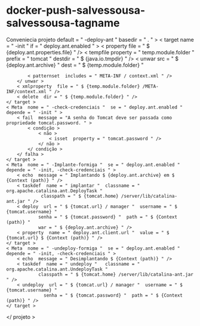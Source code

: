 # docker-push-salvessousa-salvessousa-tagname
Conveniecia
 projeto  default = " -deploy-ant "  basedir = " . " >
    < target  name = " -init "  if = " deploy.ant.enabled " >
        < property  file = " $ {deploy.ant.properties.file} " />
        < tempfile  property = " temp.module.folder "  prefix = " tomcat "  destdir = " $ {java.io.tmpdir} " />
        < unwar  src = " $ {deploy.ant.archive} "  dest = " $ {temp.module.folder} " 
        
            < patternset  includes = " META-INF / context.xml " />
        </ unwar >
        < xmlproperty  file = " $ {temp.module.folder} /META-INF/context.xml " />
        < delete  dir = " $ {temp.module.folder} " />
    </ target >
    < Meta  nome = " -check-credenciais "  se = " deploy.ant.enabled "  depende = " -init " >
        < fail  message = "A senha do Tomcat deve ser passada como propriedade tomcat.password. " >
            < condição >
                < não >
                    < isset  property = " tomcat.password " />
                </ não >
            </ condição >
        </ falha >
    </ target >
    < Meta  nome = " -Implante-formiga "  se = " deploy.ant.enabled "  depende = " -init, -check-credenciais " >
        < echo  message = " Implantando $ {deploy.ant.archive} em $ {Context (path)} " />
        < taskdef  name = " implantar "  classname = " org.apache.catalina.ant.DeployTask "
                 classpath = " $ {tomcat.home} /server/lib/catalina-ant.jar " />
        < deploy  url = " $ {tomcat.url} / manager "  username = " $ {tomcat.username} "
                senha = " $ {tomcat.password} "  path = " $ {Context (path)} "
                war = " $ {deploy.ant.archive} " />
        < property  name = " deploy.ant.client.url "  value = " $ {tomcat.url} $ {Context (path)} " />
    </ target >
    < Meta  nome = " -undeploy-formiga "  se = " deploy.ant.enabled "  depende = " -init, -check-credenciais " >
        < echo  message = " Desimplantando $ {Context (path)} " />
        < taskdef  name = " undeploy "   classname = " org.apache.catalina.ant.UndeployTask "
                classpath = " $ {tomcat.home} /server/lib/catalina-ant.jar " />
        < undeploy  url = " $ {tomcat.url} / manager "  username = " $ {tomcat.username} " 
                  senha = " $ {tomcat.password} "  path = " $ {Context (path)} " />
    </ target >
</ projeto >
